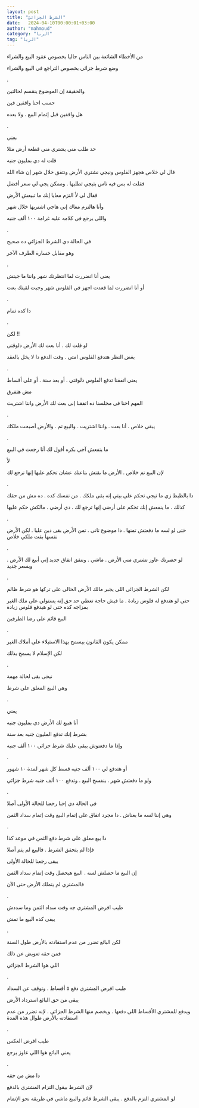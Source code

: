 ```yaml
---
layout: post
title: "الشرط الجزائيّ"
date:   2024-04-10T00:00:01+03:00
author: "mahmoud"
category: "الربا"
tag: "الربا"
---
```



من الأخطاء الشائعة بين الناس حاليا بخصوص عقود البيع
والشراء

وضع شرط جزائي بخصوص التراجع في البيع والشراء

.

والحقيقة إن الموضوع ينقسم لحالتين

حسب احنا واقفين فين

هل واقفين قبل إتمام البيع . ولا بعده

.

يعني

حد طلب مني يشتري مني قطعة أرض مثلا

قلت له دي بمليون جنيه

قال لي خلاص هجهز الفلوس ونيجي نشتري الأرض ونتفق خلال شهر
إن شاء الله

فقلت له بس فيه ناس بتيجي تطلبها . وممكن يجي لي سعر
أفضل

فقال لي لأ التزم معايا إنك ما تبيعش الأرض

وأنا هالتزم معاك إني هاجي اشتريها خلال شهر

واللي يرجع في كلامه عليه غرامة ١٠٠ ألف جنيه

.

في الحالة دي الشرط الجزائي ده صحيح

وهو مقابل خسارة الطرف الآخر

.

يعني أنا اتضررت لما انتظرتك شهر وانتا ما جيتش

أو أنا اتضررت لما قعدت اجهز في الفلوس شهر وجيت لقيتك
بعت

.

دا كده تمام

.

لكن !!

لو قلت لك . أنا بعت لك الأرض دلوقتي

بغض النظر هتدفع الفلوس امتى . وقت الدفع دا لا يخل
بالعقد

.

يعني اتفقنا تدفع الفلوس دلوقتي . أو بعد سنة . أو على
أقساط

مش هتفرق

المهم احنا في مجلسنا ده اتفقنا إني بعت لك الأرض وانتا
اشتريت

.

يبقى خلاص . أنا بعت . وانتا اشتريت . والبيع تم . والأرض
أصبحت ملكك

.

ما ينفعش آجي بكره أقول لك أنا رجعت في البيع

لأ

لإن البيع تم خلاص . الأرض ما بقتش بتاعتك عشان تحكم عليها
إنها ترجع لك

.

دا بالظبط زي ما تيجي تحكم على بيتي إنه بقى ملكك . من
نفسك كده . ده مش من حقك

كذلك . ما ينفعش إنك تحكم على أرضي إنها ترجع لك . دي أرضي
. مالكش حكم عليها

.

حتى لو لسه ما دفعتش تمنها . دا موضوع تاني . تمن الأرض
بقى دين عليا . لكن الأرض نفسها بقت ملكي خلاص

.

لو حضرتك عاوز تشتري مني الأرض . ماشي . ونتفق اتفاق جديد
إني أبيع لك الأرض . وبسعر جديد

.

لكن الشرط الجزائي اللي يجبر مالك الأرض الحالي على تركها
هو شرط ظالم

حتى لو هتدفع له فلوس زيادة . ما فيش حاجة تعطي حد حق إنه
يستولي على ملك الغير بمزاجه كده حتى لو هيدفع فلوس زيادة

البيع قائم على رضا الطرفين

.

ممكن يكون القانون بيسمح بهذا الاستيلاء على أملاك
الغير

لكن الإسلام لا يسمح بذلك

.

نيجي بقى لحالة مهمة

وهي البيع المعلق على شرط

.

يعني

أنا هبيع لك الأرض دي بمليون جنيه

بشرط إنك تدفع المليون جنيه بعد سنة

وإذا ما دفعتوش يبقى عليك شرط جزائي ١٠٠ ألف جنيه

.

أو هتدفع لي ١٠٠ ألف جنيه قسط كل شهر لمدة ١٠ شهور

ولو ما دفعتش شهر . ينفسخ البيع . وتدفع ١٠٠ ألف جنيه شرط
جزائي

.

في الحالة دي إحنا رجعنا للحالة الأولى أصلا

وهي إننا لسه ما بعناش . دا مجرد اتفاق على إتمام البيع
وقت إتمام سداد الثمن

.

دا بيع معلق على شرط دفع الثمن في موعد كذا

فإذا لم يتحقق الشرط . فالبيع لم يتم أصلا

يبقى رجعنا للحالة الأولى

إن البيع ما حصلش لسه . البيع هيحصل وقت إتمام سداد
الثمن

فالمشتري لم يتملك الأرض حتى الآن

.

طيب افرض المشتري جه وقت سداد الثمن وما سددش

يبقى كده البيع ما تمش

.

لكن البائع تضرر من عدم استفادته بالأرض طول السنة

فمن حقه تعويض عن ذلك

اللي هوا الشرط الجزائي

.

طيب افرض المشتري دفع ٥ أقساط . وتوقف عن السداد

يبقى من حق البائع استرداد الأرض

ويدفع للمشتري الأقساط اللي دفعها . ويخصم منها الشرط
الجزائي . لإنه تضرر من عدم استفادته بالأرض طوال هذه المدة

.

طيب افرض العكس

يعني البائع هوا اللي عاوز يرجع

.

دا مش من حقه

لإن الشرط بيقول التزام المشتري بالدفع

لو المشتري التزم بالدفع . يبقى الشرط قائم والبيع ماشي في
طريقه نحو الإتمام
